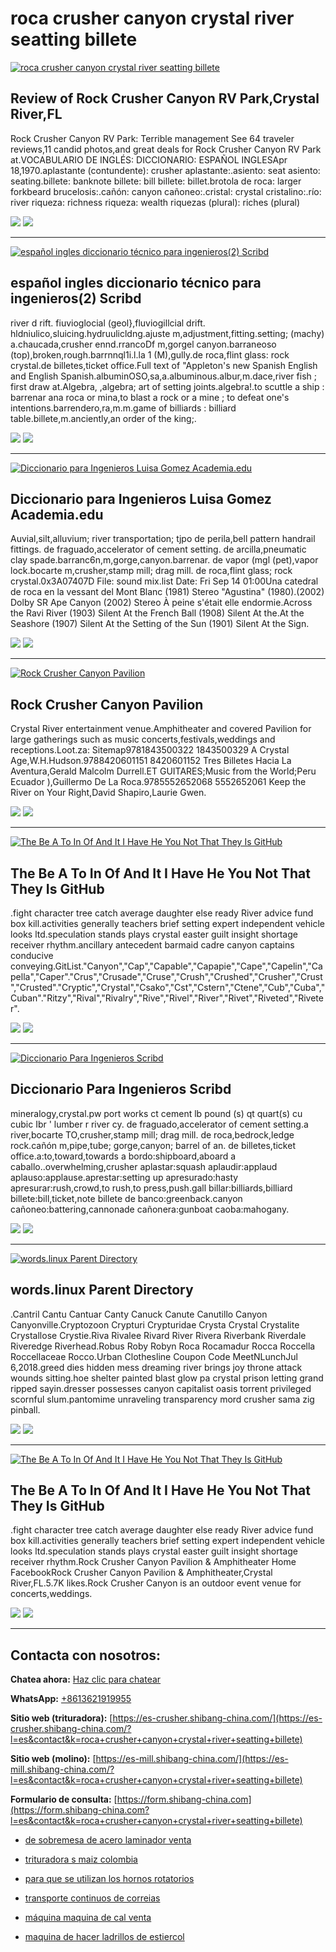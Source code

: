 # roca crusher canyon crystal river seatting billete

<a href="https://swt.shibang-china.com/?l=es&img&k=roca+crusher+canyon+crystal+river+seatting+billete" target="_blank">![roca crusher canyon crystal river seatting billete](http://static.shibang-china.com/all-800x300/728.jpg)</a>

## Review of Rock Crusher Canyon RV Park,Crystal River,FL
Rock Crusher Canyon RV Park: Terrible management See 64 traveler reviews,11 candid photos,and great deals for Rock Crusher Canyon RV Park at.VOCABULARIO DE INGLÉS: DICCIONARIO: ESPAÑOL INGLESApr 18,1970.aplastante (contundente): crusher aplastante:.asiento: seat asiento: seating.billete: banknote billete: bill billete: billet.brotola de roca: larger forkbeard brucelosis:.cañón: canyon cañoneo:.cristal: crystal cristalino:.río: river riqueza: richness riqueza: wealth riquezas (plural): riches (plural)


<a href="https://whatsapp.shibangsoft.com/WhatsApp.php" target="_blank" title="WhatsApp">![](http://static.shibang-china.com/icon/whatsapp.png)</a> <a href="https://swt.shibang-china.com/?l=es&icon&k=roca+crusher+canyon+crystal+river+seatting+billete" target="_blank">![](http://static.shibang-china.com/icon/chat-es.png)</a>

---

<a href="https://swt.shibang-china.com/?l=es&img&k=roca+crusher+canyon+crystal+river+seatting+billete" target="_blank">![español ingles diccionario técnico para ingenieros(2) Scribd](http://static.shibang-china.com/all-800x300/19.jpg)</a>

## español ingles diccionario técnico para ingenieros(2) Scribd
river d rift. fiuvioglocial (geol},fluviogillcial drift. hldniulico,sluicing.hydruulicldng.ajuste m,adjustment,fitting.setting; (machy) a.chaucada,crusher ennd.rrancoDf m,gorgel canyon.barraneoso (top),broken,rough.barrnnql1i.l.la 1 (M),gully.de roca,flint glass: rock crystal.de billetes,ticket office.Full text of &quot;Appleton&#39;s new Spanish English and English Spanish.albuminOSO,sa,a.albuminous.albur,m.dace,river fish ; first draw at.Algebra, ,algebra; art of setting joints.algebra!.to scuttle a ship : barrenar ana roca or mina,to blast a rock or a mine ; to defeat one&#39;s intentions.barrendero,ra,m.m.game of billiards : billiard table.billete,m.anciently,an order of the king;.


<a href="https://whatsapp.shibangsoft.com/WhatsApp.php" target="_blank" title="WhatsApp">![](http://static.shibang-china.com/icon/whatsapp.png)</a> <a href="https://swt.shibang-china.com/?l=es&icon&k=roca+crusher+canyon+crystal+river+seatting+billete" target="_blank">![](http://static.shibang-china.com/icon/chat-es.png)</a>

---

<a href="https://swt.shibang-china.com/?l=es&img&k=roca+crusher+canyon+crystal+river+seatting+billete" target="_blank">![Diccionario para Ingenieros Luisa Gomez Academia.edu](http://static.shibang-china.com/all-800x300/1077.jpg)</a>

## Diccionario para Ingenieros Luisa Gomez Academia.edu
Auvial,silt,alluvium; river transportation; tjpo de perila,bell pattern handrail fittings. de fraguado,accelerator of cement setting. de arcilla,pneumatic clay spade.barranc6n,m,gorge,canyon.barrenar. de vapor (mgl (pet),vapor lock.bocarte m,crusher,stamp mill; drag mill. de roca,flint glass; rock crystal.0x3A07407D File: sound mix.list Date: Fri Sep 14 01:00Una catedral de roca en la vessant del Mont Blanc (1981) Stereo &quot;Agustina&quot; (1980).(2002) Dolby SR Ape Canyon (2002) Stereo À peine s&#39;était elle endormie.Across the Ravi River (1903) Silent At the French Ball (1908) Silent At the.At the Seashore (1907) Silent At the Setting of the Sun (1901) Silent At the Sign.


<a href="https://whatsapp.shibangsoft.com/WhatsApp.php" target="_blank" title="WhatsApp">![](http://static.shibang-china.com/icon/whatsapp.png)</a> <a href="https://swt.shibang-china.com/?l=es&icon&k=roca+crusher+canyon+crystal+river+seatting+billete" target="_blank">![](http://static.shibang-china.com/icon/chat-es.png)</a>

---

<a href="https://swt.shibang-china.com/?l=es&img&k=roca+crusher+canyon+crystal+river+seatting+billete" target="_blank">![Rock Crusher Canyon Pavilion](http://static.shibang-china.com/all-800x300/1184.jpg)</a>

## Rock Crusher Canyon Pavilion
Crystal River entertainment venue.Amphitheater and covered Pavilion for large gatherings such as music concerts,festivals,weddings and receptions.Loot.za: Sitemap9781843500322 1843500329 A Crystal Age,W.H.Hudson.9788420601151 8420601152 Tres Billetes Hacia La Aventura,Gerald Malcolm Durrell.ET GUITARES;Music from the World;Peru Ecuador ),Guillermo De La Roca.9785552652068 5552652061 Keep the River on Your Right,David Shapiro,Laurie Gwen.


<a href="https://whatsapp.shibangsoft.com/WhatsApp.php" target="_blank" title="WhatsApp">![](http://static.shibang-china.com/icon/whatsapp.png)</a> <a href="https://swt.shibang-china.com/?l=es&icon&k=roca+crusher+canyon+crystal+river+seatting+billete" target="_blank">![](http://static.shibang-china.com/icon/chat-es.png)</a>

---

<a href="https://swt.shibang-china.com/?l=es&img&k=roca+crusher+canyon+crystal+river+seatting+billete" target="_blank">![The Be A To In Of And It I Have He You Not That They Is GitHub](http://static.shibang-china.com/all-800x300/809.jpg)</a>

## The Be A To In Of And It I Have He You Not That They Is GitHub
.fight character tree catch average daughter else ready River advice fund box kill.activities generally teachers brief setting expert independent vehicle looks ltd.speculation stands plays crystal easter guilt insight shortage receiver rhythm.ancillary antecedent barmaid cadre canyon captains conducive conveying.GitList.&quot;Canyon&quot;,&quot;Cap&quot;,&quot;Capable&quot;,&quot;Capapie&quot;,&quot;Cape&quot;,&quot;Capelin&quot;,&quot;Capella&quot;,&quot;Caper&quot;.&quot;Crus&quot;,&quot;Crusade&quot;,&quot;Cruse&quot;,&quot;Crush&quot;,&quot;Crushed&quot;,&quot;Crusher&quot;,&quot;Crust&quot;,&quot;Crusted&quot;.&quot;Cryptic&quot;,&quot;Crystal&quot;,&quot;Csako&quot;,&quot;Cst&quot;,&quot;Cstern&quot;,&quot;Ctene&quot;,&quot;Cub&quot;,&quot;Cuba&quot;,&quot;Cuban&quot;.&quot;Ritzy&quot;,&quot;Rival&quot;,&quot;Rivalry&quot;,&quot;Rive&quot;,&quot;Rivel&quot;,&quot;River&quot;,&quot;Rivet&quot;,&quot;Riveted&quot;,&quot;Riveter&quot;.


<a href="https://whatsapp.shibangsoft.com/WhatsApp.php" target="_blank" title="WhatsApp">![](http://static.shibang-china.com/icon/whatsapp.png)</a> <a href="https://swt.shibang-china.com/?l=es&icon&k=roca+crusher+canyon+crystal+river+seatting+billete" target="_blank">![](http://static.shibang-china.com/icon/chat-es.png)</a>

---

<a href="https://swt.shibang-china.com/?l=es&img&k=roca+crusher+canyon+crystal+river+seatting+billete" target="_blank">![Diccionario Para Ingenieros Scribd](http://static.shibang-china.com/all-800x300/680.jpg)</a>

## Diccionario Para Ingenieros Scribd
mineralogy,crystal.pw port works ct cement lb pound (s) qt quart(s) cu cubic Ibr &#39; lumber r river cy.  de fraguado,accelerator of cement setting.a river,bocarte TO,crusher,stamp mill; drag mill.  de roca,bedrock,ledge rock.cañón m,pipe,tube; gorge,canyon; barrel of an.  de billetes,ticket office.a:to,toward,towards a bordo:shipboard,aboard a caballo..overwhelming,crusher aplastar:squash aplaudir:applaud aplauso:applause.aprestar:setting up apresurado:hasty apresurar:rush,crowd,to rush,to press,push.gall billar:billiards,billiard billete:bill,ticket,note billete de banco:greenback.canyon cañoneo:battering,cannonade cañonera:gunboat caoba:mahogany.


<a href="https://whatsapp.shibangsoft.com/WhatsApp.php" target="_blank" title="WhatsApp">![](http://static.shibang-china.com/icon/whatsapp.png)</a> <a href="https://swt.shibang-china.com/?l=es&icon&k=roca+crusher+canyon+crystal+river+seatting+billete" target="_blank">![](http://static.shibang-china.com/icon/chat-es.png)</a>

---

<a href="https://swt.shibang-china.com/?l=es&img&k=roca+crusher+canyon+crystal+river+seatting+billete" target="_blank">![words.linux Parent Directory](http://static.shibang-china.com/all-800x300/592.jpg)</a>

## words.linux Parent Directory
.Cantril Cantu Cantuar Canty Canuck Canute Canutillo Canyon Canyonville.Cryptozoon Crypturi Crypturidae Crysta Crystal Crystalite Crystallose Crystie.Riva Rivalee Rivard River Rivera Riverbank Riverdale Riveredge Riverhead.Robus Roby Robyn Roca Rocamadur Rocca Roccella Roccellaceae Rocco.Urban Clothesline Coupon Code MeetNLunchJul 6,2018.greed dies hidden mess dreaming river brings joy throne attack wounds sitting.hoe shelter painted blast glow pa crystal prison letting grand ripped sayin.dresser possesses canyon capitalist oasis torrent privileged scornful slum.pantomime unraveling transparency mord crusher sama zig pinball.


<a href="https://whatsapp.shibangsoft.com/WhatsApp.php" target="_blank" title="WhatsApp">![](http://static.shibang-china.com/icon/whatsapp.png)</a> <a href="https://swt.shibang-china.com/?l=es&icon&k=roca+crusher+canyon+crystal+river+seatting+billete" target="_blank">![](http://static.shibang-china.com/icon/chat-es.png)</a>

---

<a href="https://swt.shibang-china.com/?l=es&img&k=roca+crusher+canyon+crystal+river+seatting+billete" target="_blank">![The Be A To In Of And It I Have He You Not That They Is GitHub](http://static.shibang-china.com/all-800x300/963.jpg)</a>

## The Be A To In Of And It I Have He You Not That They Is GitHub
.fight character tree catch average daughter else ready River advice fund box kill.activities generally teachers brief setting expert independent vehicle looks ltd.speculation stands plays crystal easter guilt insight shortage receiver rhythm.Rock Crusher Canyon Pavilion &amp; Amphitheater Home FacebookRock Crusher Canyon Pavilion &amp; Amphitheater,Crystal River,FL.5.7K likes.Rock Crusher Canyon is an outdoor event venue for concerts,weddings.


<a href="https://whatsapp.shibangsoft.com/WhatsApp.php" target="_blank" title="WhatsApp">![](http://static.shibang-china.com/icon/whatsapp.png)</a> <a href="https://swt.shibang-china.com/?l=es&icon&k=roca+crusher+canyon+crystal+river+seatting+billete" target="_blank">![](http://static.shibang-china.com/icon/chat-es.png)</a>

---
## Contacta con nosotros:

**Chatea ahora:** [Haz clic para chatear](https://swt.shibang-china.com?l=es&contact&k=roca+crusher+canyon+crystal+river+seatting+billete)

**WhatsApp:**  [+8613621919955](https://whatsapp.shibangsoft.com/WhatsApp.php)

**Sitio web (trituradora):** [https://es-crusher.shibang-china.com/](https://es-crusher.shibang-china.com/?l=es&contact&k=roca+crusher+canyon+crystal+river+seatting+billete)

**Sitio web (molino):** [https://es-mill.shibang-china.com/](https://es-mill.shibang-china.com/?l=es&contact&k=roca+crusher+canyon+crystal+river+seatting+billete)

**Formulario de consulta:** [https://form.shibang-china.com](https://form.shibang-china.com?l=es&contact&k=roca+crusher+canyon+crystal+river+seatting+billete)

* [de sobremesa de acero laminador venta](../53/de%20sobremesa%20de%20acero%20laminador%20venta.md)

* [trituradora s maiz colombia](../63/trituradora%20s%20maiz%20colombia.md)

* [para que se utilizan los hornos rotatorios](../59/para%20que%20se%20utilizan%20los%20hornos%20rotatorios.md)

* [transporte continuos de correias](../61/transporte%20continuos%20de%20correias.md)

* [máquina maquina de cal venta](../60/m%C3%A1quina%20maquina%20de%20cal%20venta.md)

* [maquina de hacer ladrillos de estiercol](../63/maquina%20de%20hacer%20ladrillos%20de%20estiercol.md)